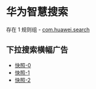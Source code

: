 # 华为智慧搜索

存在 1 规则组 - [com.huawei.search](/src/apps/com.huawei.search.ts)

## 下拉搜索横幅广告

- [快照-0](https://gkd-kit.gitee.io/import/12667938)
- [快照-1](https://gkd-kit.gitee.io/import/12745008)
- [快照-2](https://gkd-kit.gitee.io/import/12745001)
